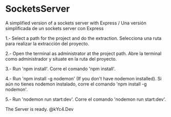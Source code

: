 # SocketsServer
A simplified version of a sockets server with Express / Una versión simplificada de un sockets server con Express

1.- Select a path for the project and do the extraction.
    Selecciona una ruta para realizar la extracción del proyecto.
    
2.- Open the terminal as administrator at the project path.
    Abre la terminal como administrador y situate en la ruta del proyecto.
    
3.- Run 'npm install'.
    Corre el comando 'npm install'.
    
4.- Run 'npm install -g nodemon' (If you don't have nodemon installed).
    Si aún no tienes nodemon instalado, corre el comando 'npm install -g nodemon'.
    
5.- Run 'nodemon run start:dev'.
    Corre el comando 'nodemon run start:dev'.

The Server is ready.
@kYc4.Dev
